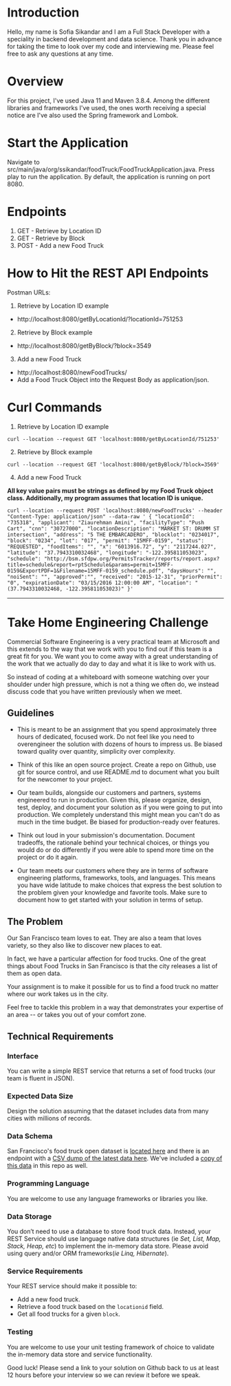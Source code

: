 # Introduction
Hello, my name is Sofia Sikandar and I am a Full Stack Developer with a speciality in backend development and data science. Thank you in advance for taking the time to look over my code and interviewing me. Please feel free to ask any questions at any time.

# Overview
For this project, I've used Java 11 and Maven 3.8.4. Among the different libraries and frameworks I've used, the ones worth receiving a special notice are I've also used the Spring framework and Lombok. 

# Start the Application
Navigate to src/main/java/org/ssikandar/foodTruck/FoodTruckApplication.java. Press play to run the application. By default, the application is running on port 8080. 

# Endpoints
1. GET - Retrieve by Location ID
3. GET - Retrieve by Block 
4. POST - Add a new Food Truck

# How to Hit the REST API Endpoints
Postman URLs: 
1. Retrieve by Location ID example
* http://localhost:8080/getByLocationId/?locationId=751253
2. Retrieve by Block example
* http://localhost:8080/getByBlock/?block=3549
3. Add a new Food Truck
* http://localhost:8080/newFoodTrucks/
* Add a Food Truck Object into the Request Body as application/json.

# Curl Commands
1. Retrieve by Location ID example
```
curl --location --request GET 'localhost:8080/getByLocationId/751253'
```
2. Retrieve by Block example
```
curl --location --request GET 'localhost:8080/getByBlock/?block=3569'
```
4. Add a new Food Truck

**All key value pairs must be strings as defined by my Food Truck object class. Additionally, my program assumes that location ID is unique.**

```
curl --location --request POST 'localhost:8080/newFoodTrucks' --header "Content-Type: application/json" --data-raw ' { "locationId": "735318", "applicant": "Ziaurehman Amini", "facilityType": "Push Cart", "cnn": "30727000", "locationDescription": "MARKET ST: DRUMM ST intersection", "address": "5 THE EMBARCADERO", "blocklot": "0234017", "block": "0234", "lot": "017", "permit": "15MFF-0159", "status": "REQUESTED", "foodItems": "", "x": "6013916.72", "y": "2117244.027", "latitude": "37.7943310032468", "longitude": "-122.395811053023", "schedule": "http://bsm.sfdpw.org/PermitsTracker/reports/report.aspx?title=schedule&report=rptSchedule&params=permit=15MFF-0159&ExportPDF=1&Filename=15MFF-0159_schedule.pdf", "daysHours": "", "noiSent": "", "approved":"", "received": "2015-12-31", "priorPermit": "0", "expirationDate": "03/15/2016 12:00:00 AM", "location": "(37.7943310032468, -122.395811053023)" }'
```

--------------

# Take Home Engineering Challenge

Commercial Software Engineering is a very practical team at Microsoft and this extends to the way that we work with you to find out if this team is a great fit for you. We want you to come away with a great understanding of the work that we actually do day to day and what it is like to work with us.

So instead of coding at a whiteboard with someone watching over your shoulder under high pressure, which is not a thing we often do, we instead discuss code that you have written previously when we meet.

## Guidelines

-   This is meant to be an assignment that you spend approximately three hours of dedicated, focused work. Do not feel like you need to overengineer the solution with dozens of hours to impress us. Be biased toward quality over quantity, simplicity over complexity.

-   Think of this like an open source project. Create a repo on Github, use git for source control, and use README.md to document what you built for the newcomer to your project.

-   Our team builds, alongside our customers and partners, systems engineered to run in production. Given this, please organize, design, test, deploy, and document your solution as if you were going to put into production. We completely understand this might mean you can't do as much in the time budget. Be biased for production-ready over features.

-   Think out loud in your submission's documentation. Document tradeoffs, the rationale behind your technical choices, or things you would do or do differently if you were able to spend more time on the project or do it again.

-   Our team meets our customers where they are in terms of software engineering platforms, frameworks, tools, and languages. This means you have wide latitude to make choices that express the best solution to the problem given your knowledge and favorite tools. Make sure to document how to get started with your solution in terms of setup.

## The Problem

Our San Francisco team loves to eat. They are also a team that loves variety, so they also like to discover new places to eat.

In fact, we have a particular affection for food trucks. One of the great things about Food Trucks in San Francisco is that the city releases a list of them as open data.

Your assignment is to make it possible for us to find a food truck no matter where our work takes us in the city.

Feel free to tackle this problem in a way that demonstrates your expertise of an area -- or takes you out of your comfort zone.

## Technical Requirements

### Interface

You can write a simple REST service that returns a set of food trucks (our team is fluent in JSON).

### Expected Data Size

Design the solution assuming that the dataset includes data from many cities with millions of records.

### Data Schema

San Francisco's food truck open dataset is [located here](https://data.sfgov.org/Economy-and-Community/Mobile-Food-Facility-Permit/rqzj-sfat/data) and there is an endpoint with a [CSV dump of the latest data here](https://data.sfgov.org/api/views/rqzj-sfat/rows.csv). We've included a [copy of this data](./Mobile_Food_Facility_Permit.csv) in this repo as well.

### Programming Language 

You are welcome to use any language frameworks or libraries you like. 

### Data Storage

You don’t need to use a database to store food truck data. Instead, your REST Service should use language native data structures (ie _Set, List, Map, Stack, Heap, etc_) to implement the in-memory data store. Please avoid using query and/or ORM frameworks(_ie Linq, Hibernate_).

### Service Requirements

Your REST service should make it possible to:

- Add a new food truck.
- Retrieve a food truck based on the `locationid` field.
- Get all food trucks for a given `block`.

### Testing

You are welcome to use your unit testing framework of choice to validate the in-memory data store and service functionality.

Good luck! Please send a link to your solution on Github back to us at least 12 hours before your interview so we can review it before we speak.
